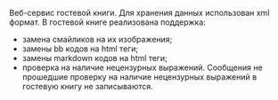 Веб-сервис гостевой книги. Для хранения данных использован xml формат. 
В гостевой книге реализована поддержка: 
*	замена смайликов на их изображения;
*	замены bb кодов на html теги;
*	замены markdown кодов на html теги;
*	проверка на наличие нецензурных выражений.
Сообщения не прошедшие проверку на наличие нецензурных выражений в гостевую книгу не записываются.
